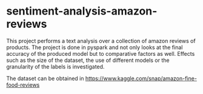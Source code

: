 # sentiment-analysis-amazon-reviews

This project performs a text analysis over a collection of amazon reviews of products. The project is done in pyspark and not only looks at the final accuracy of the produced model but to comparative factors as well. Effects such as the size of the dataset, the use of different models or the granularity of the labels is investigated.

The dataset can be obtained in https://www.kaggle.com/snap/amazon-fine-food-reviews
